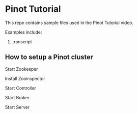 # Pinot Tutorial

This repo contains sample files used in the Pinot Tutorial video.

Examples include:
1. transcript

## How to setup a Pinot cluster

Start Zookeeper

Install Zooinspector

Start Controller

Start Broker

Start Server







